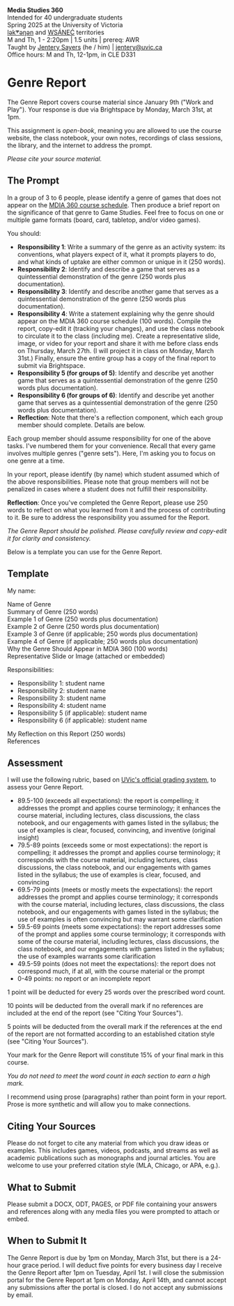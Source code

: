 **Media Studies 360**    
Intended for 40 undergraduate students     
Spring 2025 at the University of Victoria  
[lək̓ʷəŋən](https://www.songheesnation.ca/community/l-k-ng-n-traditional-territory) and [<u>W</u>SÁNEĆ](https://wsanec.com/) territories  
M and Th, 1 - 2:20pm | 1.5 units | prereq: AWR   
Taught by [Jentery Sayers](https://jntry.work/) (he / him) | [jentery@uvic.ca](mailto:jentery@uvic.ca)    
Office hours: M and Th, 12-1pm, in CLE D331    

# Genre Report

The Genre Report covers course material since January 9th ("Work and Play"). Your response is due via Brightspace by Monday, March 31st, at 1pm.

This assignment is *open-book*, meaning you are allowed to use the course website, the class notebook, your own notes, recordings of class sessions, the library, and the internet to address the prompt.

*Please cite your source material.*

## The Prompt 

In a group of 3 to 6 people, please identify a genre of games that does not appear on the [MDIA 360 course schedule](https://jentery.github.io/mdia360v1/#schedule). Then produce a brief report on the significance of that genre to Game Studies. Feel free to focus on one or multiple game formats (board, card, tabletop, and/or video games). 

You should: 

* **Responsibility 1**: Write a summary of the genre as an activity system: its conventions, what players expect of it, what it prompts players to do, and what kinds of uptake are either common or unique in it (250 words). 
* **Responsibility 2**: Identify and describe a game that serves as a quintessential demonstration of the genre (250 words plus documentation).
* **Responsibility 3**: Identify and describe another game that serves as a quintessential demonstration of the genre (250 words plus documentation).
* **Responsibility 4**: Write a statement explaining why the genre should appear on the MDIA 360 course schedule (100 words). Compile the report, copy-edit it (tracking your changes), and use the class notebook to circulate it to the class (including me). Create a representative slide, image, or video for your report and share it with me before class ends on Thursday, March 27th. (I will project it in class on Monday, March 31st.) Finally, ensure the entire group has a copy of the final report to submit via Brightspace. 
* **Responsibility 5 (for groups of 5)**: Identify and describe yet another game that serves as a quintessential demonstration of the genre (250 words plus documentation). 
* **Responsibility 6 (for groups of 6)**: Identify and describe yet another game that serves as a quintessential demonstration of the genre (250 words plus documentation).
* **Reflection**: Note that there's a reflection component, which each group member should complete. Details are below. 

Each group member should assume responsibility for one of the above tasks. I've numbered them for your convenience. Recall that every game involves multiple genres ("genre sets"). Here, I'm asking you to focus on one genre at a time. 

In your report, please identify (by name) which student assumed which of the above responsibilities. Please note that group members will not be penalized in cases where a student does not fulfill their responsibility. 

**Reflection**: Once you've completed the Genre Report, please use 250 words to reflect on what you learned from it and the process of contributing to it. Be sure to address the responsibility you assumed for the Report. 

*The Genre Report should be polished. Please carefully review and copy-edit it for clarity and consistency.* 

Below is a template you can use for the Genre Report. 

## Template 

My name: 
   
Name of Genre    
Summary of Genre (250 words)    
Example 1 of Genre (250 words plus documentation)    
Example 2 of Genre (250 words plus documentation)   
Example 3 of Genre (if applicable; 250 words plus documentation)  
Example 4 of Genre (if applicable; 250 words plus documentation)    
Why the Genre Should Appear in MDIA 360 (100 words)      
Representative Slide or Image (attached or embedded)

Responsibilities: 

* Responsibility 1: student name 
* Responsibility 2: student name 
* Responsibility 3: student name 
* Responsibility 4: student name 
* Responsibility 5 (if applicable): student name 
* Responsibility 6 (if applicable): student name 

My Reflection on this Report (250 words)       
References

## Assessment 

I will use the following rubric, based on [UVic's official grading system](https://www.uvic.ca/calendar/undergrad/index.php#/policy/S1AAgoGuV?bc=true&bcCurrent=14%20-%20Grading&bcGroup=Undergraduate%20Academic%20Regulations&bcItemType=policies), to assess your Genre Report. 

* 89.5-100 (exceeds all expectations): the report is compelling; it addresses the prompt and applies course terminology; it enhances the course material, including lectures, class discussions, the class notebook, and our engagements with games listed in the syllabus; the use of examples is clear, focused, convincing, and inventive (original insight)
* 79.5-89 points (exceeds some or most expectations): the report is compelling; it addresses the prompt and applies course terminology; it corresponds with the course material, including lectures, class discussions, the class notebook, and our engagements with games listed in the syllabus; the use of examples is clear, focused, and convincing 
* 69.5-79 points (meets or mostly meets the expectations): the report addresses the prompt and applies course terminology; it corresponds with the course material, including lectures, class discussions, the class notebook, and our engagements with games listed in the syllabus; the use of examples is often convincing but may warrant some clarification
* 59.5-69 points (meets some expectations): the report addresses some of the prompt and applies some course terminology; it corresponds with some of the course material, including lectures, class discussions, the class notebook, and our engagements with games listed in the syllabus; the use of examples warrants some clarification
* 49.5-59 points (does not meet the expectations): the report does not correspond much, if at all, with the course material or the prompt
* 0-49 points: no report or an incomplete report

1 point will be deducted for every 25 words over the prescribed word count. 

10 points will be deducted from the overall mark if no references are included at the end of the report (see "Citing Your Sources").

5 points will be deducted from the overall mark if the references at the end of the report are not formatted according to an established citation style (see "Citing Your Sources").

Your mark for the Genre Report will constitute 15% of your final mark in this course. 

*You do not need to meet the word count in each section to earn a high mark.* 

I recommend using prose (paragraphs) rather than point form in your report. Prose is more synthetic and will allow you to make connections.

## Citing Your Sources 

Please do not forget to cite any material from which you draw ideas or examples. This includes games, videos, podcasts, and streams as well as academic publications such as monographs and journal articles. You are welcome to use your preferred citation style (MLA, Chicago, or APA, e.g.).  

## What to Submit 

Please submit a DOCX, ODT, PAGES, or PDF file containing your answers and references along with any media files you were prompted to attach or embed. 

## When to Submit It

The Genre Report is due by 1pm on Monday, March 31st, but there is a 24-hour grace period. I will deduct five points for every business day I receive the Genre Report after 1pm on Tuesday, April 1st. I will close the submission portal for the Genre Report at 1pm on Monday, April 14th, and cannot accept any submissions after the portal is closed. I do not accept any submissions by email.
